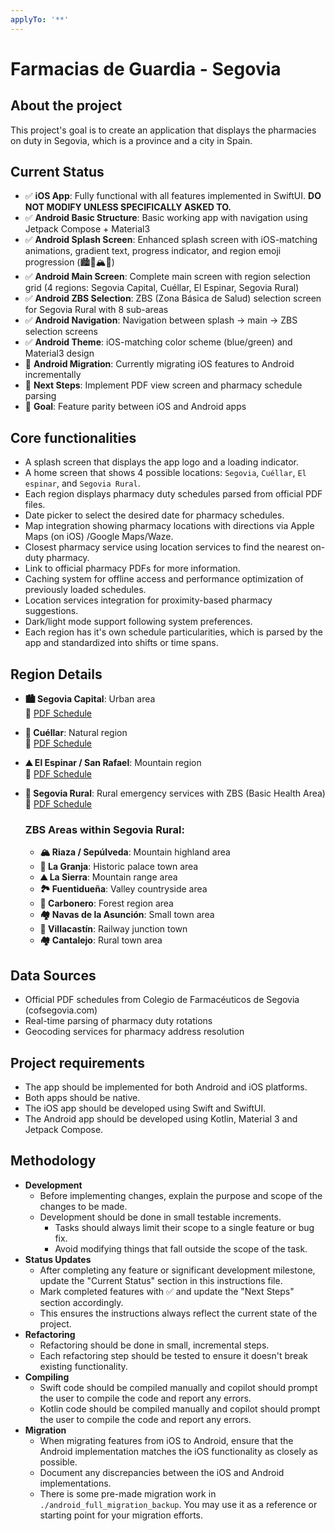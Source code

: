 ```yaml
---
applyTo: '**'
---
```


# Farmacias de Guardia - Segovia

## About the project
This project's goal is to create an application that displays the pharmacies on duty in Segovia, which is a province and a city in Spain.

## Current Status
- ✅ **iOS App**: Fully functional with all features implemented in SwiftUI. **DO NOT MODIFY UNLESS SPECIFICALLY ASKED TO.**
- ✅ **Android Basic Structure**: Basic working app with navigation using Jetpack Compose + Material3
- ✅ **Android Splash Screen**: Enhanced splash screen with iOS-matching animations, gradient text, progress indicator, and region emoji progression (🏙🌳🏔️🚜)
- ✅ **Android Main Screen**: Complete main screen with region selection grid (4 regions: Segovia Capital, Cuéllar, El Espinar, Segovia Rural)
- ✅ **Android ZBS Selection**: ZBS (Zona Básica de Salud) selection screen for Segovia Rural with 8 sub-areas
- ✅ **Android Navigation**: Navigation between splash → main → ZBS selection screens
- ✅ **Android Theme**: iOS-matching color scheme (blue/green) and Material3 design
- 🔄 **Android Migration**: Currently migrating iOS features to Android incrementally
- 📍 **Next Steps**: Implement PDF view screen and pharmacy schedule parsing
- 🎯 **Goal**: Feature parity between iOS and Android apps

## Core functionalities
- A splash screen that displays the app logo and a loading indicator.
- A home screen that shows 4 possible locations: `Segovia`, `Cuéllar`, `El espinar`, and `Segovia Rural`.
- Each region displays pharmacy duty schedules parsed from official PDF files.
- Date picker to select the desired date for pharmacy schedules.
- Map integration showing pharmacy locations with directions via Apple Maps (on iOS) /Google Maps/Waze.
- Closest pharmacy service using location services to find the nearest on-duty pharmacy.
- Link to official pharmacy PDFs for more information.
- Caching system for offline access and performance optimization of previously loaded schedules.
- Location services integration for proximity-based pharmacy suggestions.
- Dark/light mode support following system preferences.
- Each region has it's own schedule particularities, which is parsed by the app and standardized into shifts or time spans.

## Region Details
- **🏙 Segovia Capital**: Urban area  
  📄 [PDF Schedule](https://cofsegovia.com/wp-content/uploads/2025/05/CALENDARIO-GUARDIAS-SEGOVIA-CAPITAL-DIA-2025.pdf)

- **🌳 Cuéllar**: Natural region  
  📄 [PDF Schedule](https://cofsegovia.com/wp-content/uploads/2025/01/GUARDIAS-CUELLAR_2025.pdf)

- **⛰ El Espinar / San Rafael**: Mountain region  
  📄 [PDF Schedule](https://cofsegovia.com/wp-content/uploads/2025/01/Guardias-EL-ESPINAR_2025.pdf)

- **🚜 Segovia Rural**: Rural emergency services with ZBS (Basic Health Area)
  📄 [PDF Schedule](https://cofsegovia.com/wp-content/uploads/2025/06/SERVICIOS-DE-URGENCIA-RURALES-2025.pdf)
  
  ### ZBS Areas within Segovia Rural:
  - **🏔️ Riaza / Sepúlveda**: Mountain highland area
  - **🏰 La Granja**: Historic palace town area  
  - **⛰️ La Sierra**: Mountain range area
  - **🏞️ Fuentidueña**: Valley countryside area
  - **🌲 Carbonero**: Forest region area
  - **🏘️ Navas de la Asunción**: Small town area
  - **🚂 Villacastín**: Railway junction town
  - **🏘️ Cantalejo**: Rural town area

## Data Sources
- Official PDF schedules from Colegio de Farmacéuticos de Segovia (cofsegovia.com)
- Real-time parsing of pharmacy duty rotations
- Geocoding services for pharmacy address resolution

## Project requirements
- The app should be implemented for both Android and iOS platforms.
- Both apps should be native.
- The iOS app should be developed using Swift and SwiftUI.
- The Android app should be developed using Kotlin, Material 3 and Jetpack Compose.

## Methodology
- **Development**
  - Before implementing changes, explain the purpose and scope of the changes to be made.
  - Development should be done in small testable increments.
	- Tasks should always limit their scope to a single feature or bug fix.
	- Avoid modifying things that fall outside the scope of the task.
- **Status Updates**
	- After completing any feature or significant development milestone, update the "Current Status" section in this instructions file.
	- Mark completed features with ✅ and update the "Next Steps" section accordingly.
	- This ensures the instructions always reflect the current state of the project.
- **Refactoring**
	- Refactoring should be done in small, incremental steps.
	- Each refactoring step should be tested to ensure it doesn't break existing functionality.
- **Compiling**
	- Swift code should be compiled manually and copilot should prompt the user to compile the code and report any errors.
	- Kotlin code should be compiled manually and copilot should prompt the user to compile the code and report any errors.
- **Migration**
	- When migrating features from iOS to Android, ensure that the Android implementation matches the iOS functionality as closely as possible.
	- Document any discrepancies between the iOS and Android implementations.
	- There is some pre-made migration work in `./android_full_migration_backup`. You may use it as a reference or starting point for your migration efforts.
